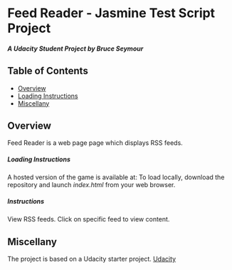 # Feed Reader - Jasmine Test Script Project
##### A Udacity Student Project by Bruce Seymour
## Table of Contents

* [Overview](#overview)
* [Loading Instructions](#Loading)
* [Miscellany](#miscellany)

## Overview
Feed Reader is a web page page which displays RSS feeds.  

##### Loading Instructions
A hosted version of the game is available at:
To load locally, download the repository and launch *index.html* from your web browser.

##### Instructions
View RSS feeds.  Click on specific feed to view content.

## Miscellany
The project is based on a Udacity starter project.
[Udacity](https://www.udacity.com)
